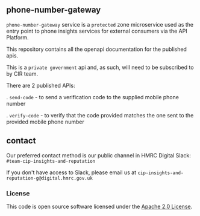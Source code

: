 phone-number-gateway
--------------------

`phone-number-gateway` service is a `protected` zone microservice used as the entry point to phone insights services for external consumers via the API Platform.

This repository contains all the openapi documentation for the published apis.

This is a `private government` api and, as such, will need to be subscribed to by CIR team. 

There are 2 published APIs:

. `send-code` - to send a verification code to the supplied mobile phone number

. `verify-code` - to verify that the code provided matches the one sent to the provided mobile phone number

contact
-------

Our preferred contact method is our public channel in HMRC Digital Slack: `#team-cip-insights-and-reputation`

If you don't have access to Slack, please email us at `cip-insights-and-reputation-g@digital.hmrc.gov.uk`

### License

This code is open source software licensed under the [Apache 2.0 License]("http://www.apache.org/licenses/LICENSE-2.0.html").
